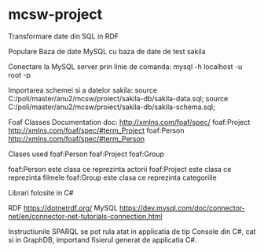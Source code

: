 # mcsw-project
Transformare date din SQL in RDF

Populare Baza de date MySQL cu baza de date de test sakila 

Conectare la MySQL server prin linie de comanda:
mysql -h localhost -u root -p

Importarea schemei si a datelor sakila:
source C:/poli/master/anu2/mcsw/proiect/sakila-db/sakila-data.sql;
source C:/poli/master/anu2/mcsw/proiect/sakila-db/sakila-schema.sql;

Foaf Classes Documentation
doc: http://xmlns.com/foaf/spec/
foaf:Project http://xmlns.com/foaf/spec/#term_Project
foaf:Person http://xmlns.com/foaf/spec/#term_Person

Clases used
foaf:Person
foaf:Project
foaf:Group 

foaf:Person este clasa ce reprezinta actorii 
foaf:Project este clasa ce reprezinta filmele
foaf:Group este clasa ce reprezinta categoriile


Librari folosite in C#

RDF
https://dotnetrdf.org/
MySQL
https://dev.mysql.com/doc/connector-net/en/connector-net-tutorials-connection.html

Instructiunile SPARQL se pot rula atat in applicatia de tip Console din C#, cat si in GraphDB, importand fisierul generat de applicatia C#.
